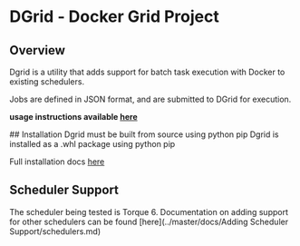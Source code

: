 # DGrid - Docker Grid Project

## Overview
Dgrid is a utility that adds support for batch task execution with Docker to existing schedulers.

Jobs are defined in JSON format, and are submitted to DGrid for execution.

__usage instructions available [here](../master/docs/Usage/usage.md)__


## Installation
Dgrid must be built from source using python pip
Dgrid is installed as a .whl package using python pip

Full installation docs [here](../master/docs/Installation/installation.md)


## Scheduler Support
The scheduler being tested is Torque 6.
Documentation on adding support for other schedulers can be found [here](../master/docs/Adding Scheduler Support/schedulers.md)
